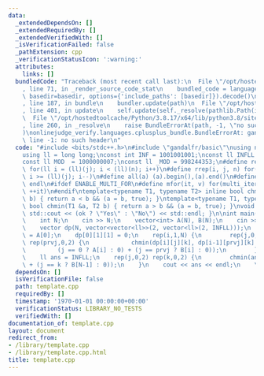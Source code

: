 ```yaml
---
data:
  _extendedDependsOn: []
  _extendedRequiredBy: []
  _extendedVerifiedWith: []
  _isVerificationFailed: false
  _pathExtension: cpp
  _verificationStatusIcon: ':warning:'
  attributes:
    links: []
  bundledCode: "Traceback (most recent call last):\n  File \"/opt/hostedtoolcache/Python/3.8.17/x64/lib/python3.8/site-packages/onlinejudge_verify/documentation/build.py\"\
    , line 71, in _render_source_code_stat\n    bundled_code = language.bundle(stat.path,\
    \ basedir=basedir, options={'include_paths': [basedir]}).decode()\n  File \"/opt/hostedtoolcache/Python/3.8.17/x64/lib/python3.8/site-packages/onlinejudge_verify/languages/cplusplus.py\"\
    , line 187, in bundle\n    bundler.update(path)\n  File \"/opt/hostedtoolcache/Python/3.8.17/x64/lib/python3.8/site-packages/onlinejudge_verify/languages/cplusplus_bundle.py\"\
    , line 401, in update\n    self.update(self._resolve(pathlib.Path(included), included_from=path))\n\
    \  File \"/opt/hostedtoolcache/Python/3.8.17/x64/lib/python3.8/site-packages/onlinejudge_verify/languages/cplusplus_bundle.py\"\
    , line 260, in _resolve\n    raise BundleErrorAt(path, -1, \"no such header\"\
    )\nonlinejudge_verify.languages.cplusplus_bundle.BundleErrorAt: gandalfr/basic:\
    \ line -1: no such header\n"
  code: "#include <bits/stdc++.h>\n#include \"gandalfr/basic\"\nusing namespace std;\n\
    using ll = long long;\nconst int INF = 1001001001;\nconst ll INFLL = 1001001001001001001;\n\
    const ll MOD  = 1000000007;\nconst ll _MOD = 998244353;\n#define rep(i, j, n)\
    \ for(ll i = (ll)(j); i < (ll)(n); i++)\n#define rrep(i, j, n) for(ll i = (ll)(n-1);\
    \ i >= (ll)(j); i--)\n#define all(a) (a).begin(),(a).end()\n#define LF cout <<\
    \ endl\n#ifdef ENABLE_MULTI_FOR\n#define mfor(it, v) for(multi_iter it(v); !it.fin();\
    \ ++it)\n#endif\ntemplate<typename T1, typename T2> inline bool chmax(T1 &a, T2\
    \ b) { return a < b && (a = b, true); }\ntemplate<typename T1, typename T2> inline\
    \ bool chmin(T1 &a, T2 b) { return a > b && (a = b, true); }\nvoid Yes(bool ok){\
    \ std::cout << (ok ? \"Yes\" : \"No\") << std::endl; }\n\nint main(void){\n\n\
    \    int N;\n    cin >> N;\n    vector<int> A(N), B(N);\n    cin >> A >> B;\n\n\
    \    vector dp(N, vector<vector<ll>>(2, vector<ll>(2, INFLL)));\n    dp[0][0][0]\
    \ = A[0];\n    dp[0][1][1] = 0;\n    rep(i,1,N) {\n        rep(j,0,2) rep(k,0,2)\
    \ rep(prvj,0,2) {\n            chmin(dp[i][j][k], dp[i-1][prvj][k] +\n       \
    \         (j == 0 ? A[i] : 0) + (j == prvj ? B[i] : 0));\n        }\n    }\n\n\
    \    ll ans = INFLL;\n    rep(j,0,2) rep(k,0,2) {\n        chmin(ans, dp[N-1][j][k]\
    \ + (j == k ? B[N-1] : 0));\n    }\n    cout << ans << endl;\n    \n\n}\n"
  dependsOn: []
  isVerificationFile: false
  path: template.cpp
  requiredBy: []
  timestamp: '1970-01-01 00:00:00+00:00'
  verificationStatus: LIBRARY_NO_TESTS
  verifiedWith: []
documentation_of: template.cpp
layout: document
redirect_from:
- /library/template.cpp
- /library/template.cpp.html
title: template.cpp
---
```


